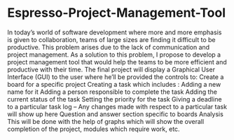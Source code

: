 # Espresso-Project-Management-Tool
In today’s world of software development where more and more emphasis is given to collaboration, teams of large sizes are finding it difficult to be productive. 
This problem arises due to the lack of communication and project management. 
As a solution to this problem, I propose to develop a project management tool that would help the teams to be more efficient and productive with their time.
The final project will display a Graphical User Interface (GUI) to the user where he’ll be provided the controls to:
Create a board for a specific project
Creating a task which includes : 
    Adding a new name for it
    Adding a person responsible to complete the task
    Adding the current status of the task
    Setting the priority for the task 
    Giving a deadline to a particular task
log – Any changes made with respect to a particular task will show up here 
Question and answer section specific to boards
Analysis
  This will be done with the help of graphs which will show the overall completion of the project, modules which require work, etc.

